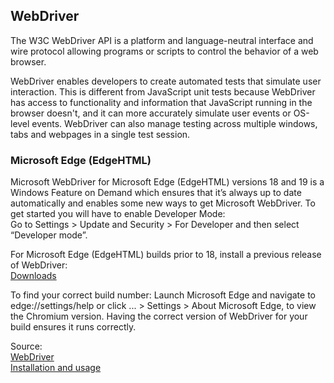 ## WebDriver

The W3C WebDriver API is a platform and language-neutral interface and wire protocol allowing programs or scripts to control the behavior of a web browser.<br/>

WebDriver enables developers to create automated tests that simulate user interaction. This is different from JavaScript unit tests because WebDriver has access to functionality and information that JavaScript running in the browser doesn't, and it can more accurately simulate user events or OS-level events. WebDriver can also manage testing across multiple windows, tabs and webpages in a single test session.<br/>

### Microsoft Edge (EdgeHTML)<br/>

Microsoft WebDriver for Microsoft Edge (EdgeHTML) versions 18 and 19 is a Windows Feature on Demand which ensures that it’s always up to date automatically and enables some new ways to get Microsoft WebDriver. To get started you will have to enable Developer Mode:<br/>
Go to Settings > Update and Security > For Developer and then select “Developer mode”.<br/>

For Microsoft Edge (EdgeHTML) builds prior to 18, install a previous release of WebDriver:<br/>
[Downloads](https://developer.microsoft.com/en-us/microsoft-edge/tools/webdriver/#downloads)<br/>

To find your correct build number: Launch Microsoft Edge and navigate to edge://settings/help or click ... > Settings >  About Microsoft Edge, to view the Chromium version. Having the correct version of WebDriver for your build ensures it runs correctly.<br/>

Source:<br/>
[WebDriver](https://docs.microsoft.com/en-us/microsoft-edge/webdriver)<br/>
[Installation and usage](https://developer.microsoft.com/en-us/microsoft-edge/tools/webdriver/)

